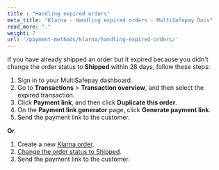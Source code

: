 ```yaml
---
title : "Handling expired orders"
meta_title: "Klarna - Handling expired orders - MultiSafepay Docs"
read_more: "."
weight: 7
url: '/payment-methods/klarna/handling-expired-orders/'
---
```


If you have already shipped an order but it expired because you didn't change the order status to **Shipped** within 28 days, follow these steps: 

1. Sign in to your MultiSafepay dashboard.
2. Go to **Transactions** > **Transaction overview**, and then select the expired transaction.  
3. Click **Payment link**, and then click **Duplicate this order**.
4. On the **Payment link generator** page, click **Generate payment link**. 
5. Send the payment link to the customer. 

**Or**

1. Create a new [Klarna order](/api/#klarna).
2. [Change the order status to Shipped](/about-payments/pay-later-shipped-status/).
3. Send the payment link to the customer.